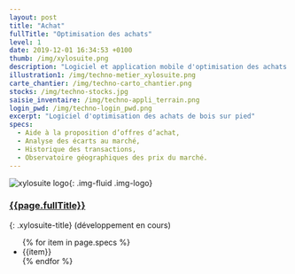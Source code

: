 ```yaml
---
layout: post
title: "Achat"
fullTitle: "Optimisation des achats"
level: 1
date: 2019-12-01 16:34:53 +0100
thumb: /img/xylosuite.png
description: "Logiciel et application mobile d'optimisation des achats de bois sur pied"
illustration1: /img/techno-metier_xylosuite.png
carte_chantier: /img/techno-carto_chantier.png
stocks: /img/techno-stocks.jpg
saisie_inventaire: /img/techno-appli_terrain.png
login_pwd: /img/techno-login_pwd.png
excerpt: "Logiciel d'optimisation des achats de bois sur pied"
specs:
  - Aide à la proposition d’offres d’achat,
  - Analyse des écarts au marché,
  - Historique des transactions,
  - Observatoire géographiques des prix du marché.
---
```


![xylosuite logo]({{page.thumb}}){: .img-fluid .img-logo}


### <a href='./intro#applis' class="text-dark"><i class="fas fa-chevron-left mr-2"></i>{{page.fullTitle}}</a>
{: .xylosuite-title}
(développement en cours)

<ul class="list-group mt-4">
{% for item in page.specs %}
  <li class="list-group-item">{{item}}</li>
{% endfor %}
</ul>

